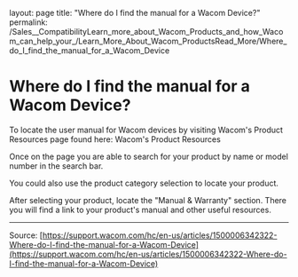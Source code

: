 layout: page
title: "Where do I find the manual for a Wacom Device?"
permalink: /Sales__CompatibilityLearn_more_about_Wacom_Products_and_how_Wacom_can_help_your_/Learn_More_About_Wacom_ProductsRead_More/Where_do_I_find_the_manual_for_a_Wacom_Device

# Where do I find the manual for a Wacom Device?

To locate the user manual for Wacom devices by visiting Wacom's Product Resources page found here: Wacom's Product Resources


Once on the page you are able to search for your product by name or model number in the search bar.





You could also use the product category selection to locate your product.





After selecting your product, locate the "Manual & Warranty" section. There you will find a link to your product's manual and other useful resources.

---
Source: [https://support.wacom.com/hc/en-us/articles/1500006342322-Where-do-I-find-the-manual-for-a-Wacom-Device](https://support.wacom.com/hc/en-us/articles/1500006342322-Where-do-I-find-the-manual-for-a-Wacom-Device)
